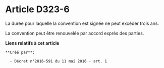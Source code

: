 # Article D323-6

La durée pour laquelle la convention est signée ne peut excéder trois ans. 

La convention peut être renouvelée par accord exprès des parties.

**Liens relatifs à cet article**

	**Créé par**:

	  - Décret n°2016-591 du 11 mai 2016 - art. 1
